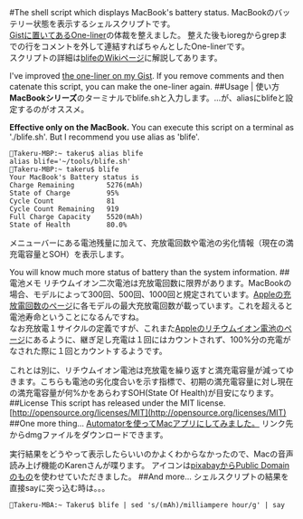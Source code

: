 #The shell script which displays MacBook's battery status.
MacBookのバッテリー状態を表示するシェルスクリプトです。  
[Gistに置いてあるOne-liner](https://gist.github.com/7f1b2c6732fc753c32f4.git)の体裁を整えました。
整えた後もioregからgrepまでの行をコメントを外して連結すればちゃんとしたOne-linerです。  
スクリプトの詳細は[blifeのWikiページ](https://github.com/Takeru-chan/blife/wiki)に解説してあります。

I've improved [the one-liner on my Gist](https://gist.github.com/7f1b2c6732fc753c32f4.git).
If you remove comments and then catenate this script, you can make the one-liner again.
##Usage | 使い方
**MacBookシリーズ**のターミナルでblife.shと入力します。…が、aliasにblifeと設定するのがオススメ。  

**Effective only on the MacBook.**
You can execute this script on a terminal as './blife.sh'.
But I recommend you use alias as 'blife'.
```
Takeru-MBP:~ takeru$ alias blife
alias blife='~/tools/blife.sh'
Takeru-MBP:~ takeru$ blife
Your MacBook's Battery status is
Charge Remaining        5276(mAh)
State of Charge         95%
Cycle Count             81
Cycle Count Remaining   919
Full Charge Capacity    5520(mAh)
State of Health         80.0%
```
メニューバーにある電池残量に加えて、充放電回数や電池の劣化情報（現在の満充電容量とSOH）を表示します。

You will know much more status of battery than the system information.
##電池メモ
リチウムイオン二次電池は充放電回数に限界があります。MacBookの場合、モデルによって300回、500回、1000回と規定されています。[Appleの充放電回数のページ](http://support.apple.com/ja-jp/HT1519)に各モデルの最大充放電回数が載っています。これを超えると電池寿命ということになるんですね。  
なお充放電１サイクルの定義ですが、これまた[Appleのリチウムイオン電池のページ](http://www.apple.com/jp/batteries/why-lithium-ion/)にあるように、継ぎ足し充電は１回にはカウントされず、100%分の充電がなされた際に１回とカウントするようです。

これとは別に、リチウムイオン電池は充放電を繰り返すと満充電容量が減ってゆきます。こちらも電池の劣化度合いを示す指標で、初期の満充電容量に対し現在の満充電容量が何%かをあらわすSOH(State Of Health)が目安になります。
##License
This script has released under the MIT license.  
[http://opensource.org/licenses/MIT](http://opensource.org/licenses/MIT)
##One more thing...
[Automatorを使ってMacアプリにしてみました。](http://www.ezcoding.jp/apps/blife.dmg)
リンク先からdmgファイルをダウンロードできます。

実行結果をどうやって表示したらいいのかよくわからなかったので、Macの音声読み上げ機能のKarenさんが喋ります。
アイコンは[pixabayからPublic Domainのもの](http://pixabay.com/en/battery-energy-electricity-power-98396/)を使わせていただきました。
##And more...
シェルスクリプトの結果を直接sayに突っ込む時は。。。  
```
Takeru-MBA:~ Takeru$ blife | sed 's/(mAh)/milliampere hour/g' | say
```

